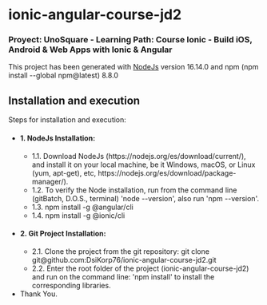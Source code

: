 # ionic-angular-course-jd2

### Proyect: UnoSquare - Learning Path: Course Ionic - Build iOS, Android & Web Apps with Ionic & Angular

This project has been generated with [NodeJs](https://nodejs.org/es/download/current/) version 16.14.0 and npm (npm install --global npm@latest) 8.8.0

## Installation and execution

Steps for installation and execution:

<ul>
  <li><h4>1. NodeJs Installation:</h4>
    <ul>
    <li>1.1. Download NodeJs (https://nodejs.org/es/download/current/), and install it on your local machine, be it Windows, macOS, or Linux (yum, apt-get), etc, https://nodejs.org/es/download/package-manager/).</li>
    <li>1.2. To verify the Node installation, run from the command line (gitBatch, D.O.S., terminal) 'node --version', also run 'npm --version'.</li>
    <li>1.3. npm install -g @angular/cli</li>
    <li>1.4. npm install -g @ionic/cli</li>
    </ul>
  </li>
  <li><h4>2. Git Project Installation:</h4>
    <ul>
    <li>2.1. Clone the project from the git repository: git clone git@github.com:DsiKorp76/ionic-angular-course-jd2.git</li>
    <li>2.2. Enter the root folder of the project (ionic-angular-course-jd2) and run on the command line: 'npm install' to install the corresponding libraries.</li>
    </ul>
  </li>
  <li>Thank You.</li>
</ul>
